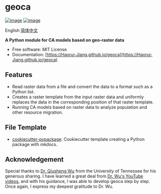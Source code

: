 # geoca

[![image](https://img.shields.io/pypi/v/geoca.svg)](https://pypi.python.org/pypi/geoca)
[![image](https://img.shields.io/badge/License-MIT-yellow.svg)](https://opensource.org/licenses/MIT)

English [简体中文](README.zh.md)

**A Python module for CA models based on geo-raster data**

- Free software: MIT License
- Documentation: [https://Haorui-Jiang.github.io/geoca](https://Haorui-Jiang.github.io/geoca)

## Features

- Read raster data from a file and convert the data to a format such as a Python list.
- Creates a raster template from the input raster data and uniformly replaces the data in the corresponding position of that raster template.
- Running CA models based on raster data to analyze population and other resource migration.

## File Template

- [cookiecutter-pypackage](https://github.com/opengeos/cookiecutter-pypackage): Cookiecutter template creating a Python package with mkdocs.

## Acknowledgement

Special thanks to [Dr. Qiusheng Wu](https://github.com/giswqs) from the University of Tennessee for his generous sharing. I have learned a great deal from [Dr. Wu&#39;s YouTube videos](https://youtube.com/playlist?list=PLAxJ4-o7ZoPcD-6wZ2xY5bXuu48Scu8kq&si=dq_x-xUJZvoflVqy), and with his guidance, I was able to develop geoca step by step. Once again, I express my deepest gratitude to Dr. Wu.
